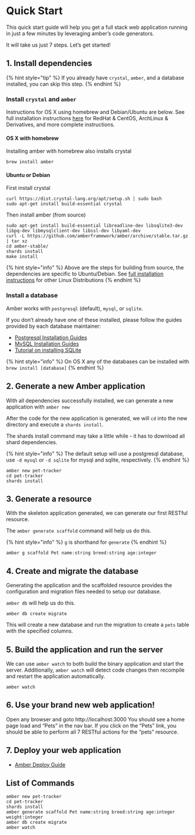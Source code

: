 # Quick Start

This quick start guide will help you get a full stack web application running in just a few minutes by leveraging amber’s code generators.

It will take us just 7 steps. Let’s get started!

## 1. Install dependencies

{% hint style="tip" %}
If you already have `crystal`, `amber`, and a database installed, you can skip this step.
{% endhint %}

### Install `crystal` and `amber`

Instructions for OS X using homebrew and Debian/Ubuntu are below. See full installation instructions [here](https://crystal-lang.org/docs/installation/) for RedHat & CentOS, ArchLinux & Derivatives, and more complete instructions.

#### OS X with homebrew

Installing amber with homebrew also installs crystal

```shell
brew install amber
```

#### Ubuntu or Debian

First install crystal

```shell
curl https://dist.crystal-lang.org/apt/setup.sh | sudo bash
sudo apt-get install build-essential crystal
```

Then install amber (from source)

```shell
sudo apt-get install build-essential libreadline-dev libsqlite3-dev libpq-dev libmysqlclient-dev libssl-dev libyaml-dev
curl -L https://github.com/amberframework/amber/archive/stable.tar.gz | tar xz
cd amber-stable/
shards install
make install
```

{% hint style="info" %}
Above are the steps for building from source, the dependencies are specific to Ubuntu/Debian. See [full installation instructions](getting-started/installation.md) for other Linux Distributions
{% endhint %}

### Install a database

Amber works with `postgresql` (default), `mysql`, or `sqlite`.

If you don’t already have one of these installed, please follow the guides provided by each database maintainer:

* [Postgresql Installation Guides](https://wiki.postgresql.org/wiki/Detailed_installation_guides)  
* [MySQL Installation Guides](https://dev.mysql.com/doc/refman/8.0/en/installing.html)  
* [Tutorial on installing SQLite](https://www.tutorialspoint.com/sqlite/sqlite_installation.htm)  

{% hint style="info" %}
On OS X any of the databases can be installed with `brew install [database]`
{% endhint %}

## 2. Generate a new Amber application

With all dependencies successfully installed, we can generate a new application with `amber new`

After the code for the new application is generated, we will `cd` into the new directory and execute a `shards install`.

The shards install command may take a little while - it has to download all shard dependencies.

{% hint style="info" %}
The default setup will use a postgresql database, use `-d mysql` or `-d sqlite` for mysql and sqlite, respectively.
{% endhint %}

```shell
amber new pet-tracker
cd pet-tracker
shards install
```

## 3. Generate a resource

With the skeleton application generated, we can generate our first RESTful resource.

The `amber generate scaffold` command will help us do this.

{% hint style="info" %}
`g` is shorthand for `generate`
{% endhint %}

```shell
amber g scaffold Pet name:string breed:string age:integer
```

## 4. Create and migrate the database

Generating the application and the scaffolded resource provides the configuration and migration files needed to setup our database.

`amber db` will help us do this.

```shell
amber db create migrate
```

This will create a new database and run the migration to create a `pets` table with the specified columns.

## 5. Build the application and run the server

We can use `amber watch` to both build the binary application and start the server. Additionally, `amber watch` will detect code changes then recompile and restart the application automatically.

```shell
amber watch
```

## 6. Use your brand new web application!

Open any browser and goto http://localhost:3000
You should see a home page load and “Pets” in the nav bar.
If you click on the “Pets” link, you should be able to perform all 7 RESTful actions for the “pets” resource.

## 7. Deploy your web application

* [Amber Deploy Guide](cli/deploy.md)  

## List of Commands

```shell
amber new pet-tracker
cd pet-tracker
shards install
amber generate scaffold Pet name:string breed:string age:integer weight:integer
amber db create migrate
amber watch
```
